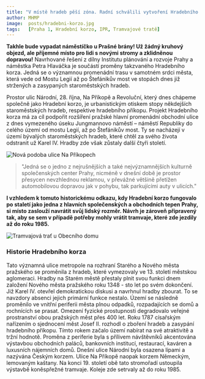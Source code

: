 ```yaml
---
title: "V místě hradeb pěší zóna. Radní schválili vytvoření Hradebního korza"
author: MHMP
image: 	posts/hradebni-korzo.jpg
tags:   [Praha 1, Hradební korzo, IPR, Tramvajové tratě]
---
```


**Takhle bude vypadat náměstíčko u Prašné brány! Už žádný kruhový objezd, ale příjemné místo pro lidi s novými stromy a zklidněnou dopravou!** Navrhované řešení z dílny Institutu plánování a rozvoje Prahy a náměstka Petra Hlaváčka je součástí proměny takzvaného Hradebního korza. Jedná se o významnou promenádní trasu v samotném srdci města, která vede od Mostu Legií až po Štefánikův most ve stopách dnes již stržených a zasypaných staroměstských hradeb. 

Prostor ulic Národní, 28. října, Na Příkopě a Revoluční, který dnes chápeme společně jako Hradební korzo, je urbanistickým otiskem stopy někdejších staroměstských hradeb, respektive hradebního příkopu. Projekt Hradebního korza má za cíl podpořit rozšíření pražské hlavní promenádní obchodní ulice z dnes vymezeného úseku Jungmannovo náměstí – náměstí Republiky do celého území od mostu Legií, až po Štefánikův most. Ty se nacházejí v území bývalých staroměstských hradeb, které chtěl za svého života odstranit už Karel IV. Hradby zde však zůstaly další čtyři století.

![Nová podoba ulice Na Příkopech](https://www.praha.eu/public/51/4c/5/3452247_1236423_PRIKOPY.jpg)

>"Jedná se o jedno z nejrušnějších a také nejvýznamnějších kulturně společenských center Prahy, nicméně v dnešní době je prostor přesycen nevzhlednou reklamou, v převážné většině přetížen automobilovou dopravou jak v pohybu, tak parkujícími auty v ulicích."

**I vzhledem k tomuto historickému odkazu, kdy Hradební korzo fungovalo po staletí jako jedna z hlavních společenských a obchodních tepen Prahy, si místo zaslouží navrátit svůj lidský rozměr. Návrh je zároveň připravený tak, aby se sem v případě potřeby mohly vrátit tramvaje, které zde jezdily až do roku 1985.**

![Tramvajová trať u Obecního domu](https://www.praha.eu/public/b4/c7/91/3452208_1236419_NAM_REP_2.jpg)

### Historie Hradebního korza
Tato významná ulice metropole na rozhraní Starého a Nového města pražského se proměnila z hradeb, které vymezovaly ve 13. století městskou aglomeraci. Hradby na Starém městě přestaly plnit svou funkci dnem založení Nového města pražského roku 1348 - sto let po svém dokončení. Již Karel IV. otevřel demokratickou diskusi a navrhnul hradby zbourat. To se navzdory absenci jejich primární funkce nestalo. Území se následně proměnilo ve vnitřní periferii města plnou odpadků, rozpadajících se domů a rochnících se prasat. Omezení fyzické prostupnosti degradovalo veřejné prostranství obou pražských měst přes 400 let. Roku 1787 císařským nařízením o sjednocení měst Josef II. rozhodl o zboření hradeb a zasypání hradebního příkopu. Tímto rokem začalo území nabírat na své atraktivitě a tržní hodnotě. Proměna z periferie byla s přílivem návštěvníků akcentována výstavbou obchodních paláců, bankovních institucí, restaurací, kaváren a luxusních nájemních domů. Dnešní ulice Národní byla osazena lípami a nazývána Českým korzem. Ulice Na Příkopě naopak korzem Německým, lemovaným kaštany. Na konci 19. století obě tato stromořadí ustoupila výstavbě koněspřežné tramvaje. Koleje zde setrvaly až do roku 1985.